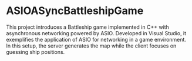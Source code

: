 # ASIOASyncBattleshipGame
This project introduces a Battleship game implemented in C++ with asynchronous networking powered by ASIO. Developed in Visual Studio, it exemplifies the application of ASIO for networking in a game environment. In this setup, the server generates the map while the client focuses on guessing ship positions.
